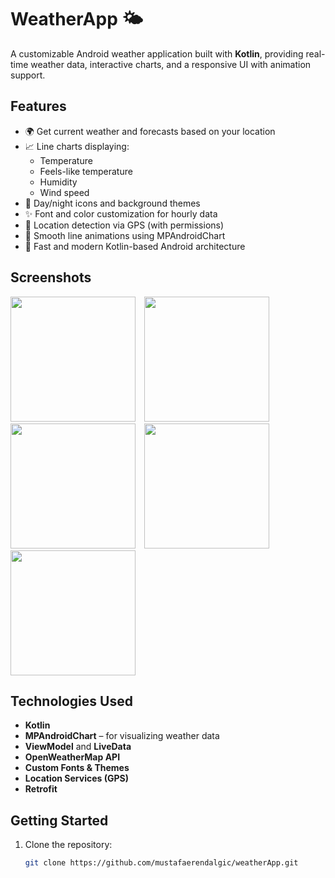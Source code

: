 # WeatherApp 🌤️

A customizable Android weather application built with **Kotlin**, providing real-time weather data, interactive charts, and a responsive UI with animation support.

## Features

- 🌍 Get current weather and forecasts based on your location
- 📈 Line charts displaying:
  - Temperature
  - Feels-like temperature
  - Humidity
  - Wind speed
- 🌙 Day/night icons and background themes
- ✨ Font and color customization for hourly data
- 📍 Location detection via GPS (with permissions)
- 🎨 Smooth line animations using MPAndroidChart
- 🚀 Fast and modern Kotlin-based Android architecture

## Screenshots

<p float="left">
  <img src="https://github.com/user-attachments/assets/df90f1f6-6b21-4523-837a-de8b5cab7b6c" width="200" style="margin-right:10px;" />
  <img src="https://github.com/user-attachments/assets/b6dd92cf-1bda-4fe0-9f2e-f1da07e990ce" width="200" style="margin-right:10px;" />
  <img src="https://github.com/user-attachments/assets/0a5622a8-0057-4250-ad47-3f6481c21278" width="200" style="margin-right:10px;" />
  <img src="https://github.com/user-attachments/assets/97c075b3-ad47-4752-b29b-41903f67ac92" width="200" style="margin-right:10px;" />
  <img src="https://github.com/user-attachments/assets/82f73d35-e163-4a32-be97-245157d23dcd" width="200" />
</p>


## Technologies Used

- **Kotlin**
- **MPAndroidChart** – for visualizing weather data
- **ViewModel** and **LiveData**
- **OpenWeatherMap API** 
- **Custom Fonts & Themes**
- **Location Services (GPS)**
- **Retrofit**

## Getting Started

1. Clone the repository:
   ```bash
   git clone https://github.com/mustafaerendalgic/weatherApp.git
